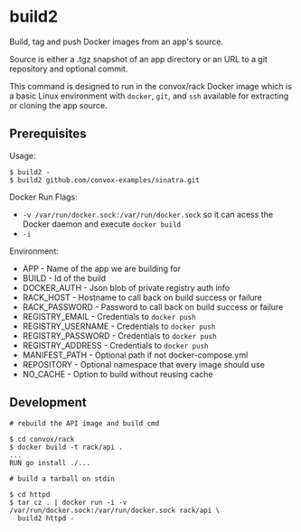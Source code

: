 # build2

Build, tag and push Docker images from an app's source.

Source is either a .tgz snapshot of an app directory or an URL to a git
repository and optional commit.

This command is designed to run in the convox/rack Docker image which is a
basic Linux environment with `docker`, `git`, and `ssh` available for extracting
or cloning the app source.

## Prerequisites

Usage:

```
$ build2 -
$ build2 github.com/convox-examples/sinatra.git
```

Docker Run Flags:

* `-v /var/run/docker.sock:/var/run/docker.sock` so it can acess the Docker daemon and execute `docker build`
* `-i`

Environment:

* APP - Name of the app we are building for
* BUILD - Id of the build
* DOCKER_AUTH - Json blob of private registry auth info
* RACK_HOST - Hostname to call back on build success or failure
* RACK_PASSWORD - Password to call back on build success or failure
* REGISTRY_EMAIL - Credentials to `docker push`
* REGISTRY_USERNAME - Credentials to `docker push`
* REGISTRY_PASSWORD - Credentials to `docker push`
* REGISTRY_ADDRESS - Credentials to `docker push`
* MANIFEST_PATH - Optional path if not docker-compose.yml
* REPOSITORY - Optional namespace that every image should use
* NO_CACHE - Option to build without reusing cache

## Development

    # rebuild the API image and build cmd

    $ cd convox/rack
    $ docker build -t rack/api .
    ...
    RUN go install ./...

    # build a tarball on stdin

    $ cd httpd
    $ tar cz . | docker run -i -v /var/run/docker.sock:/var/run/docker.sock rack/api \
      build2 httpd -